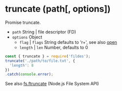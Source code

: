 # truncate (path[, options])

Promise truncate.

- `path` String | file descriptor (FD)
- `options` Object
  - `flag` | `flags` String defaults to 'r+', see also [open](#open-path-options)
  - `length` | `len` Number, defaults to 0

```javascript
const { truncate } = require('fildes');
truncate('./path/to/file.txt', {
  'length': 8
})
.catch(console.error);
```

See also [fs.ftruncate](https://nodejs.org/api/fs.html#fs_fs_ftruncate_fd_len_callback) (Node.js File System API)
